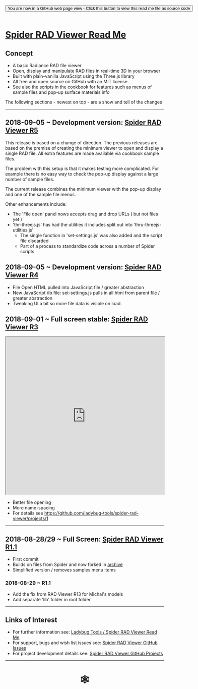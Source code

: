 <span style=display:none; >[You are now in a GitHub source code view - click this link to view Read Me file as a web page]( https://www.ladybug.tools/spider-rad-viewer/#rad-viewer/README.md "View file as a web page." ) </span>
<div><input type=button class="btn btn-secondary btn-sm" onclick=window.location.href="https://github.com/ladybug-tools/spider-rad-viewer/tree/master/rad-viewer"
value='You are now in a GitHub web page view - Click this button to view this read me file as source code' ></div>

<br>

# [Spider RAD Viewer Read Me]( #rad-viewer/README.md )

## Concept

* A basic Radiance RAD file viewer
* Open, display and manipulate RAD files in real-time 3D in your browser
* Built with plain-vanilla JavaScript using the Three.js library
* All free and open source on GitHub with an MIT license
* See also the scripts in the cookbook for features such as menus of sample files and pop-up surface materials info

The following sections - newest on top - are a show and tell of the changes

***

## 2018-09-05 ~ Development version: [Spider RAD Viewer R5]( https://www.ladybug.tools/spider-rad-viewer/rad-viewer/r5/rad-viewer.html )

This release is based on a change of direction. The previous releases are based on the premise of creating the minimum viewer to open and display a single RAD file. All extra features are made available via cookbook sample files.

The problem with this setup is that it makes testing more complicated. For example there is no easy way to check the pop-up display against a large number of sample files.

The current release combines the minimum viewer with the pop-up display and one of the sample file menus.

Other enhancements include:

* The 'File open' panel nows accepts drag and drop URLs ( but not files yet )
* 'thr-threejs.js' has had the utilities it includes split out into 'thru-threejs-utilities.js'
	* The single function in 'set-settings.js' was also added and the script file discarded
	* Part of a process to standardize code across a number of Spider scripts


## 2018-09-05 ~ Development version: [Spider RAD Viewer R4]( https://www.ladybug.tools/spider-rad-viewer/rad-viewer/r4/rad-viewer.html )


* File Open HTML pulled into JavaScript file / greater abstraction
* New JavaScript /ib file: set-settings.js pulls in all html from parent file / greater abstraction
* Tweaking UI a bit so more file data is visible on load.


## 2018-09-01 ~ Full screen stable: [Spider RAD Viewer R3]( https://www.ladybug.tools/spider-rad-viewer/rad-viewer/r3/rad-viewer.html )

<iframe src=https://www.ladybug.tools/spider-rad-viewer/rad-viewer/r3/rad-viewer.html  width=100% height=500px >Iframes are not viewable in GitHub source code view<</iframe>

* Better file opening
* More name-spacing
* For details see https://github.com/ladybug-tools/spider-rad-viewer/projects/1



***

## 2018-08-28/29 ~ Full Screen: [Spider RAD Viewer R1.1]( https://www.ladybug.tools/spider-rad-viewer/rad-viewer/r1-1/rad-viewer.html )

<!--
<iframe src=https://www.ladybug.tools/spider-rad-viewer/rad-viewer/index.html width=100% height=500px >Iframes are not viewable in GitHub source code view<</iframe>
-->

* First commit
* Builds on files from Spider and now forked in [archive]( file:///D:/Dropbox/Public/git-repos/spider-rad-viewer/index.html#archive/rad-to-threejs/README.md )
* Simplified version / removes samples menu items

### 2018-08-29 ~ R1.1
* Add the fix from RAD Viewer R13 for Michal's models
* Add separate 'lib' folder in root folder

***

## Links of Interest

* For further information see: [Ladybug Tools / Spider RAD Viewer Read Me]( https://www.ladybug.tools/spider-rad-viewer/ )
* For support, bugs and wish list issues see: [Spider RAD Viewer GitHub Issues]( https://github.com/ladybug-tools/spider-rad-viewer/issues )
* For project development details see: [Spider RAD Viewer GitHub Projects]( https://github.com/ladybug-tools/spider-rad-viewer/projects/1 )




***


# <center title="hello!" ><a href=javascript:window.scrollTo(0,0); style=text-decoration:none; > &#x1f578; </a></center>

